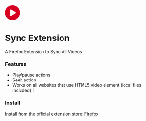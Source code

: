 ![](icons/48.png)
# Sync Extension
A Firefox Extension to Sync All Videos 

### Features
* Play/pause actions
* Seek action
* Works on all websites that use HTML5 video element (local files included) !

### Install
Install from the official extension store:
[Firefox](https://addons.mozilla.org/en-US/firefox/addon/sync_ext/)

